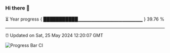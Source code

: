 ### Hi there 👋

⏳ Year progress { ███████████▁▁▁▁▁▁▁▁▁▁▁▁▁▁▁▁▁▁▁ } 39.76 %

---

⏰ Updated on Sat, 25 May 2024 12:20:07 GMT

![Progress Bar CI](https://github.com/liununu/liununu/workflows/Progress%20Bar%20CI/badge.svg)
